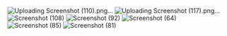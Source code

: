 ![Uploading Screenshot (110).png…]()
![Uploading Screenshot (117).png…]()
![Screenshot (108)](https://github.com/user-attachments/assets/d90e4fc0-f49a-4a30-92b3-4f6ec985064f)
![Screenshot (92)](https://github.com/user-attachments/assets/68c348f2-d530-4024-9f01-a6632a6980dc)
![Screenshot (64)](https://github.com/user-attachments/assets/b29f79dc-3988-4b51-bf22-b7c376d670e1)
![Screenshot (85)](https://github.com/user-attachments/assets/12c8d749-483a-4630-8096-91d86f21a44c)
![Screenshot (81)](https://github.com/user-attachments/assets/d1a7dfee-bd65-42e5-b0db-af355026f88f)
